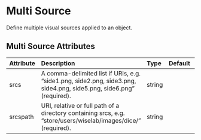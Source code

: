 
Multi Source
============


Define multiple visual sources applied to an object.

Multi Source Attributes
------------------------

|Attribute|Description|Type|Default|Required|
| :--- | :--- | :--- | :--- | :--- |
|srcs|A comma-delimited list if URIs, e.g. “side1.png, side2.png, side3.png, side4.png, side5.png, side6.png” (required).|string||Yes|
|srcspath|URI, relative or full path of a directory containing srcs, e.g. “store/users/wiselab/images/dice/” (required).|string||Yes|
